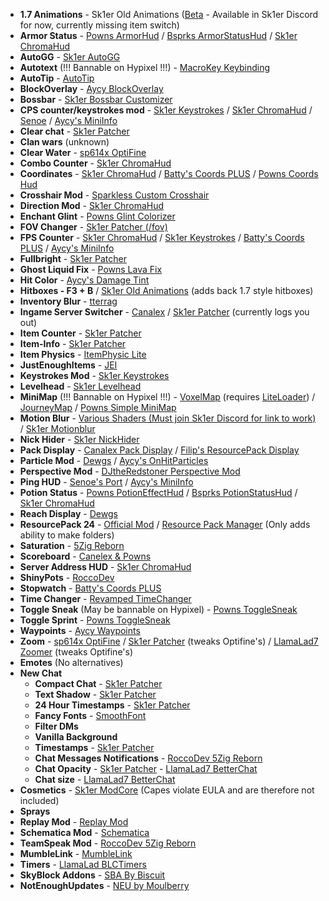 
-   **1.7 Animations** - Sk1er Old Animations ([Beta](https://sk1er.club/beta) - Available in Sk1er Discord for now, currently missing item switch)
-   **Armor Status** - [Powns ArmorHud](https://download.powns.dev/armorhud189) / [Bsprks ArmorStatusHud](https://hypixel.net/threads/bspkrs-mods-for-1-8-9-forge.1207968/) / [Sk1er ChromaHud](https://sk1er.club/mods/ChromaHUD)
-   **AutoGG** - [Sk1er AutoGG](https://sk1er.club/mods/autogg)
-   **Autotext** (!!! Bannable on Hypixel !!!) - [MacroKey Keybinding](https://www.curseforge.com/minecraft/mc-mods/macrokey-keybinding/files/2659839)
-   **AutoTip** - [AutoTip](https://autotip.pro)
-   **BlockOverlay** - [Aycy BlockOverlay](https://hypixel.net/threads/forge-1-8-9-block-overlay-v4-0-3.1417995/)
-   **Bossbar** - [Sk1er Bossbar Customizer](https://sk1er.club/mods/bossbar_customizer)
-   **CPS counter/keystrokes mod** - [Sk1er Keystrokes](https://sk1er.club/mods/keystrokesmod) / [Sk1er ChromaHud](https://sk1er.club/mods/ChromaHUD) / [Senoe](https://ofpyt.weebly.com/189-chroma-cpsmod-20-release.html) / [Aycy's MiniInfo](https://www.youtube.com/watch?v=9OwPMxBzQog)
-   **Clear chat** - [Sk1er Patcher](https://sk1er.club/mods/patcher)
-   **Clan wars** (unknown)
-   **Clear Water** - [sp614x OptiFine](https://optifine.net/adloadx?f=OptiFine_1.8.9_HD_U_M5.jar)
-   **Combo Counter** - [Sk1er ChromaHud](https://sk1er.club/mods/ChromaHUD)
-   **Coordinates** - [Sk1er ChromaHud](https://sk1er.club/mods/ChromaHUD) / [Batty's Coords PLUS](https://www.curseforge.com/minecraft/mc-mods/batty-ui/files/2272073) / [Powns Coords Hud](https://download.powns.dev/coordsmod189)
-   **Crosshair Mod** - [Sparkless Custom Crosshair](https://www.curseforge.com/minecraft/mc-mods/custom-crosshair-mod/files/2304056)
-   **Direction Mod** - [Sk1er ChromaHud](https://sk1er.club/mods/ChromaHUD)
-   **Enchant Glint** - [Powns Glint Colorizer](https://download.powns.dev/glintcolorizer189)
-   **FOV Changer** - [Sk1er Patcher (/fov)](https://sk1er.club/mods/patcher)
-   **FPS Counter** - [Sk1er ChromaHud](https://sk1er.club/mods/ChromaHUD) / [Sk1er Keystrokes](https://sk1er.club/mods/keystrokesmod) / [Batty's Coords PLUS](https://www.curseforge.com/minecraft/mc-mods/batty-ui/files/2272073) / [Aycy's MiniInfo](https://www.youtube.com/watch?v=9OwPMxBzQog)
-   **Fullbright** - [Sk1er Patcher](https://sk1er.club/mods/patcher)
-   **Ghost Liquid Fix** - [Powns Lava Fix](https://download.powns.dev/lavafix189)
-   **Hit Color** - [Aycy's Damage Tint](https://www.youtube.com/watch?v=ZK1C8iThJAA)
-   **Hitboxes - F3 + B** / [Sk1er Old Animations](https://sk1er.club/beta) (adds back 1.7 style hitboxes)
-   **Inventory Blur** - [tterrag](https://www.curseforge.com/minecraft/mc-mods/blur/files/2665186)
-   **Ingame Server Switcher** - [Canalex](https://www.youtube.com/watch?v=04EangMQd7I) / [Sk1er Patcher](https://sk1er.club/mods/patcher) (currently logs you out)
-   **Item Counter** - [Sk1er Patcher](https://sk1er.club/mods/patcher)
-   **Item-Info** - [Sk1er Patcher](https://sk1er.club/mods/patcher)
-   **Item Physics** - [ItemPhysic Lite](https://www.curseforge.com/minecraft/mc-mods/itemphysic-lite/files/2439695)
-   **JustEnoughItems** - [JEI](https://www.curseforge.com/minecraft/mc-mods/jei/files/2431977)
-   **Keystrokes Mod** - [Sk1er Keystrokes](https://sk1er.club/mods/keystrokesmod)
-   **Levelhead** - [Sk1er Levelhead](https://sk1er.club/mods/level_head)
-   **MiniMap** (!!! Bannable on Hypixel !!!) - [VoxelMap](https://www.curseforge.com/minecraft/mc-mods/voxelmap/files/2460202) (requires [LiteLoader](http://www.liteloader.com/download#snapshot_1890)) / [JourneyMap](https://www.curseforge.com/minecraft/mc-mods/journeymap/files/2311867) / [Powns Simple MiniMap](https://github.com/pownsgg/MiniMap)
-   **Motion Blur** - [Various Shaders (Must join Sk1er Discord for link to work)](https://canary.discordapp.com/channels/411619823445999637/411620521382510592/702326988228263936) / [Sk1er Motionblur](https://sk1er.club/mods/motionblurmod)
-   **Nick Hider** - [Sk1er NickHider](https://www.sk1er.club/mods/nick_hider)
-   **Pack Display** - [Canalex Pack Display](https://www.youtube.com/watch?v=LeDNOdOdGyk) / [Filip's ResourcePack Display](https://github.com/1fxe/Resource-Pack-Display/releases/tag/1.2)
-   **Particle Mod** - [Dewgs](https://www.youtube.com/watch?v=Um67Ca7gfn4&t=1s) / [Aycy's OnHitParticles](https://www.youtube.com/watch?v=0PPR_t-qyfw)
-   **Perspective Mod** - [DJtheRedstoner Perspective Mod](https://github.com/DJtheRedstoner/PerspectiveModv4/releases/)
-   **Ping HUD** - [Senoe's Port](https://www.youtube.com/watch?v=NAsefZXZbHQ) / [Aycy's MiniInfo](https://www.youtube.com/watch?v=9OwPMxBzQog)
-   **Potion Status** - [Powns PotionEffectHud](http://www.mediafire.com/file/pas0pju90s98r6o/%255B1.8.9%255D_Powns%2527_PotionEffect_HUD_-_1.0.jar/file) / [Bsprks PotionStatusHud](https://hypixel.net/threads/bspkrs-mods-for-1-8-9-forge.1207968/) / [Sk1er ChromaHud](https://sk1er.club/mods/ChromaHUD)
-   **Reach Display** - [Dewgs](https://www.youtube.com/watch?v=myQKoGnCjxY)
-   **ResourcePack 24** - [Official Mod](https://resourcepacks24.de/texturepack-mod) / [Resource Pack Manager](https://www.youtube.com/watch?v=OQZFWrrEcYM) (Only adds ability to make folders)
-   **Saturation** - [5Zig Reborn](https://5zigreborn.eu/)
-   **Scoreboard** - [Canelex & Powns](https://www.youtube.com/watch?v=cn9VvT43yRs)
-   **Server Address HUD** - [Sk1er ChromaHud](https://sk1er.club/mods/ChromaHUD)
-   **ShinyPots** - [RoccoDev](https://github.com/RoccoDev/ShinyPots-1.8/releases/tag/1.5)
-   **Stopwatch** - [Batty's Coords PLUS](https://www.curseforge.com/minecraft/mc-mods/batty-ui/files/2272073)
-   **Time Changer** - [Revamped TimeChanger](](https://hypixel.net/threads/forge-1-8-9-timechanger-2-2-1-an-improved-timechanger-mod.3574261/))
-   **Toggle Sneak** (May be bannable on Hypixel) - [Powns ToggleSneak](https://download.powns.dev/togglesneak189)
-   **Toggle Sprint** - [Powns ToggleSneak](https://download.powns.dev/togglesneak189)
-   **Waypoints** - [Aycy Waypoints](https://www.youtube.com/watch?v=5jq5tXqwDTM)
-   **Zoom** - [sp614x OptiFine](https://optifine.net/adloadx?f=OptiFine_1.8.9_HD_U_M5.jar) / [Sk1er Patcher](https://sk1er.club/mods/patcher) (tweaks Optifine's) / [LlamaLad7 Zoomer](https://www.curseforge.com/minecraft/mc-mods/zoomer/files/2914701) (tweaks Optifine's)
-   **Emotes** (No alternatives)
-   **New Chat**
    -   **Compact Chat** - [Sk1er Patcher](https://sk1er.club/mods/patcher)
    -   **Text Shadow** - [Sk1er Patcher](https://sk1er.club/mods/patcher)
    -   **24 Hour Timestamps** - [Sk1er Patcher](https://sk1er.club/mods/patcher)
    -   **Fancy Fonts** - [SmoothFont](https://www.curseforge.com/minecraft/mc-mods/smooth-font)
    -   **Filter DMs**
    -   **Vanilla Background**
    -   **Timestamps** - [Sk1er Patcher](https://sk1er.club/mods/patcher)
    -   **Chat Messages Notifications** - [RoccoDev 5Zig Reborn](https://5zigreborn.eu/)
    -   **Chat Opacity** - [Sk1er Patcher](https://sk1er.club/mods/patcher) - [LlamaLad7 BetterChat](https://www.curseforge.com/minecraft/mc-mods/better-chat/files/2918388)
    -   **Chat size** - [LlamaLad7 BetterChat](https://www.curseforge.com/minecraft/mc-mods/better-chat/files/2918388)
-   **Cosmetics** - [Sk1er ModCore](https://sk1er.club/modcore) (Capes violate EULA and are therefore not included)
-   **Sprays**
-   **Replay Mod** - [Replay Mod](https://www.replaymod.com/download/)
-   **Schematica Mod** - [Schematica](https://www.curseforge.com/minecraft/mc-mods/schematica/files/2279147)
-   **TeamSpeak Mod** - [RoccoDev 5Zig Reborn](https://5zigreborn.eu/)
-   **MumbleLink** - [MumbleLink](https://www.curseforge.com/minecraft/mc-mods/mumblelink/files/2327154)
-   **Timers** - [LlamaLad BLCTimers](https://github.com/LlamaLad7/blctimers/releases)
-   **SkyBlock Addons** - [SBA By Biscuit](https://biscuit.codes/mods/skyblockaddons/downloadversion/?v=latest)
-   **NotEnoughUpdates** - [NEU by Moulberry](https://github.com/Moulberry/NotEnoughUpdates/releases)
